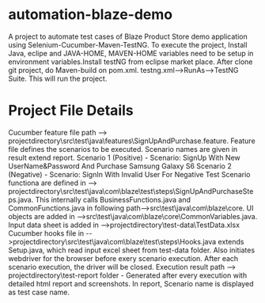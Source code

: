 # automation-blaze-demo
A project to automate test cases of Blaze Product Store demo application using Selenium-Cucumber-Maven-TestNG.
To execute the project, Install Java, eclipe and JAVA-HOME, MAVEN-HOME variables need to be setup in environment variables.Install testNG from eclipse market place.
After clone git project, do Maven-build on pom.xml.
testng.xml-->RunAs-->TestNG Suite. This will run the project.
# Project File Details
Cucumber feature file path --> projectdirectory\src\test\java\features\SignUpAndPurchase.feature. Feature file defines the scenarios to be executed. Scenario names are given in result extend report.
Scenario 1 (Positive) - Scenario: SignUp With New UserName&Password And Purchase Samsung Galaxy S6
Scenario 2 (Negative) - Scenario: SignIn With Invalid User For Negative Test
Scenario functiona are defined in --> projectdirectory\src\test\java\com\blaze\test\steps\SignUpAndPurchaseSteps.java. This internally calls BusinessFunctions.java and CommonFunctions.java in following path-->src\test\java\com\blaze\core\.
UI objects are added in -->src\test\java\com\blaze\core\CommonVariables.java.
Input data sheet is added in -->projectdirectory\test-data\TestData.xlsx
Cucumber hooks file in -->projectdirectory\src\test\java\com\blaze\test\steps\Hooks.java extends Setup.java, which read input excel sheet from test-data folder. Also initiates webdriver for the browser before exery scenario execution.
After each scenario execution, the driver will be closed.
Execution result path --> projectdirectory\test-report folder - Generated after every execution with detailed html report and screenshots. In report, Scenario name is displayed as test case name.
